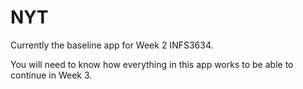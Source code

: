 # NYT
 
Currently the baseline app for Week 2 INFS3634. 

You will need to know how everything in this app works to be able to continue in Week 3.
